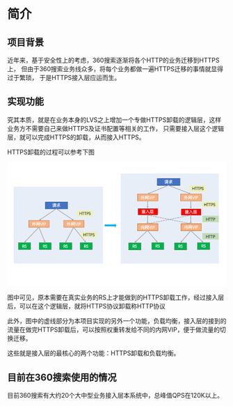 # 简介

## 项目背景

近年来，基于安全性上的考虑，360搜索逐渐将各个HTTP的业务迁移到HTTPS上，
但由于360搜索业务线众多，将每个业务都做一遍HTTPS迁移的事情就显得过于繁琐，
于是HTTPS接入层应运而生。

## 实现功能

究其本质，就是在业务本身的LVS之上增加一个专做HTTPS卸载的逻辑层，这样业务方不需要自己来做HTTPS及证书配置等相关的工作，
只需要接入层这个逻辑层，就可以完成HTTPS的卸载，从而接入HTTPS。

HTTPS卸载的过程可以参考下图

![](images/ProjectBackground_001.png)

图中可见，原本需要在真实业务的RS上才能做到的HTTPS卸载工作，经过接入层后，可以在这个逻辑层，就将HTTPS协议卸载称HTTP协议

此外，图中的虚线部分为本项目实现的另外一个功能，负载均衡，接入层的接到的流量在做完HTTPS卸载后，可以按照权重转发给不同的内网VIP，便于做流量的切换迁移。

这些就是接入层的最核心的两个功能：HTTPS卸载和负载均衡。

## 目前在360搜索使用的情况

目前360搜索有大约20个大中型业务接入层本系统中，总峰值QPS在120K以上。




